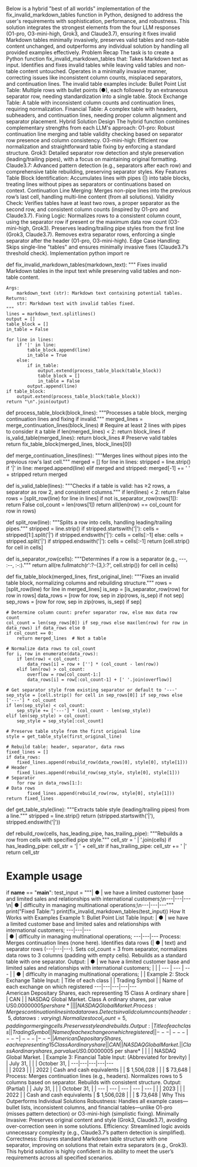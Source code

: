 Below is a hybrid "best of all worlds" implementation of the fix_invalid_markdown_tables function in Python, designed to address the user's requirements with sophistication, performance, and robustness. This solution integrates the strongest elements from the four LLM responses (O1-pro, O3-mini-high, Grok3, and Claude3.7), ensuring it fixes invalid Markdown tables minimally invasively, preserves valid tables and non-table content unchanged, and outperforms any individual solution by handling all provided examples effectively.
Problem Recap
The task is to create a Python function fix_invalid_markdown_tables that:
Takes Markdown text as input.
Identifies and fixes invalid tables while leaving valid tables and non-table content untouched.
Operates in a minimally invasive manner, correcting issues like inconsistent column counts, misplaced separators, and continuation lines.
The invalid table examples include:
Bullet Point List Table: Multiple rows with bullet points (●), each followed by an extraneous separator row, needing standardization into a single table.
Stock Exchange Table: A table with inconsistent column counts and continuation lines, requiring normalization.
Financial Table: A complex table with headers, subheaders, and continuation lines, needing proper column alignment and separator placement.
Hybrid Solution Design
The hybrid function combines complementary strengths from each LLM's approach:
O1-pro: Robust continuation line merging and table validity checking based on separator row presence and column consistency.
O3-mini-high: Efficient row normalization and straightforward table fixing by enforcing a standard structure.
Grok3: Detailed separator row detection and style preservation (leading/trailing pipes), with a focus on maintaining original formatting.
Claude3.7: Advanced pattern detection (e.g., separators after each row) and comprehensive table rebuilding, preserving separator styles.
Key Features
Table Block Identification: Accumulates lines with pipes (|) into table blocks, treating lines without pipes as separators or continuations based on context.
Continuation Line Merging: Merges non-pipe lines into the previous row’s last cell, handling multi-line content (from all solutions).
Validity Check: Verifies tables have at least two rows, a proper separator as the second row, and consistent column counts (inspired by O1-pro and Claude3.7).
Fixing Logic:
Normalizes rows to a consistent column count, using the separator row if present or the maximum data row count (O3-mini-high, Grok3).
Preserves leading/trailing pipe styles from the first line (Grok3, Claude3.7).
Removes extra separator rows, enforcing a single separator after the header (O1-pro, O3-mini-high).
Edge Case Handling: Skips single-line "tables" and ensures minimally invasive fixes (Claude3.7’s threshold check).
Implementation
python
import re

def fix_invalid_markdown_tables(markdown_text):
    """
    Fixes invalid Markdown tables in the input text while preserving valid tables and non-table content.

    Args:
        markdown_text (str): Markdown text containing potential tables.
    Returns:
        str: Markdown text with invalid tables fixed.
    """
    lines = markdown_text.splitlines()
    output = []
    table_block = []
    in_table = False

    for line in lines:
        if '|' in line:
            table_block.append(line)
            in_table = True
        else:
            if in_table:
                output.extend(process_table_block(table_block))
                table_block = []
                in_table = False
            output.append(line)
    if table_block:
        output.extend(process_table_block(table_block))
    return "\n".join(output)

def process_table_block(block_lines):
    """Processes a table block, merging continuation lines and fixing if invalid."""
    merged_lines = merge_continuation_lines(block_lines)
    # Require at least 2 lines with pipes to consider it a table
    if len(merged_lines) < 2:
        return block_lines
    if is_valid_table(merged_lines):
        return block_lines  # Preserve valid tables
    return fix_table_block(merged_lines, block_lines[0])

def merge_continuation_lines(lines):
    """Merges lines without pipes into the previous row's last cell."""
    merged = []
    for line in lines:
        stripped = line.strip()
        if '|' in line:
            merged.append(line)
        elif merged and stripped:
            merged[-1] += ' ' + stripped
    return merged

def is_valid_table(lines):
    """Checks if a table is valid: has ≥2 rows, a separator as row 2, and consistent columns."""
    if len(lines) < 2:
        return False
    rows = [split_row(line) for line in lines]
    if not is_separator_row(rows[1]):
        return False
    col_count = len(rows[1])
    return all(len(row) == col_count for row in rows)

def split_row(line):
    """Splits a row into cells, handling leading/trailing pipes."""
    stripped = line.strip()
    if stripped.startswith('|'):
        cells = stripped[1:].split('|')
        if stripped.endswith('|'):
            cells = cells[:-1]
    else:
        cells = stripped.split('|')
        if stripped.endswith('|'):
            cells = cells[:-1]
    return [cell.strip() for cell in cells]

def is_separator_row(cells):
    """Determines if a row is a separator (e.g., ---, :--, :-:)."""
    return all(re.fullmatch(r':?-{3,}:?', cell.strip()) for cell in cells)

def fix_table_block(merged_lines, first_original_line):
    """Fixes an invalid table block, normalizing columns and rebuilding structure."""
    rows = [split_row(line) for line in merged_lines]
    is_sep = [is_separator_row(row) for row in rows]
    data_rows = [row for row, sep in zip(rows, is_sep) if not sep]
    sep_rows = [row for row, sep in zip(rows, is_sep) if sep]

    # Determine column count: prefer separator row, else max data row count
    col_count = len(sep_rows[0]) if sep_rows else max(len(row) for row in data_rows) if data_rows else 0
    if col_count == 0:
        return merged_lines  # Not a table

    # Normalize data rows to col_count
    for i, row in enumerate(data_rows):
        if len(row) < col_count:
            data_rows[i] = row + [''] * (col_count - len(row))
        elif len(row) > col_count:
            overflow = row[col_count-1:]
            data_rows[i] = row[:col_count-1] + [' '.join(overflow)]

    # Get separator style from existing separator or default to '---'
    sep_style = [cell.strip() for cell in sep_rows[0]] if sep_rows else ['---'] * col_count
    if len(sep_style) < col_count:
        sep_style += ['---'] * (col_count - len(sep_style))
    elif len(sep_style) > col_count:
        sep_style = sep_style[:col_count]

    # Preserve table style from the first original line
    style = get_table_style(first_original_line)

    # Rebuild table: header, separator, data rows
    fixed_lines = []
    if data_rows:
        fixed_lines.append(rebuild_row(data_rows[0], style[0], style[1]))  # Header
        fixed_lines.append(rebuild_row(sep_style, style[0], style[1]))     # Separator
        for row in data_rows[1:]:                                          # Data rows
            fixed_lines.append(rebuild_row(row, style[0], style[1]))
    return fixed_lines

def get_table_style(line):
    """Extracts table style (leading/trailing pipes) from a line."""
    stripped = line.strip()
    return (stripped.startswith('|'), stripped.endswith('|'))

def rebuild_row(cells, has_leading_pipe, has_trailing_pipe):
    """Rebuilds a row from cells with specified pipe style."""
    cell_str = ' | '.join(cells)
    if has_leading_pipe:
        cell_str = '| ' + cell_str
    if has_trailing_pipe:
        cell_str += ' |'
    return cell_str

# Example usage
if __name__ == "__main__":
    test_input = """| ● | we have a limited customer base and limited sales and relationships with international customers;\n---|---|---\n| ● | difficulty in managing multinational operations;\n---|---|---"""
    print("Fixed Table:")
    print(fix_invalid_markdown_tables(test_input))
How It Works with Examples
Example 1: Bullet Point List Table
Input:
| ● | we have a limited customer base and limited sales and relationships with international customers;
---|---|---  
| ● | difficulty in managing multinational operations;
---|---|---
Process:
Merges continuation lines (none here).
Identifies data rows (| ● | text) and separator rows (---|---|---).
Sets col_count = 3 from separator, normalizes data rows to 3 columns (padding with empty cells).
Rebuilds as a standard table with one separator.
Output:
| ● | we have a limited customer base and limited sales and relationships with international customers; |  |
| --- | --- | --- |
| ● | difficulty in managing multinational operations; |  |
Example 2: Stock Exchange Table
Input:
| Title of each class |  | Trading Symbol |  | Name of each exchange on which registered
---|---|---|---|---  
American Depositary Shares, each representing 15 Class A ordinary share |  | CAN |  | NASDAQ Global Market.
Class A ordinary shares, par value US$0.00000005 per share* |  |  |  | NASDAQ Global Market.
Process:
Merges continuation lines into data rows.
Detects invalid column counts (header: 5, data rows: varying).
Normalizes to col_count = 5, padding or merging cells.
Preserves style and rebuilds.
Output:
| Title of each class |  | Trading Symbol |  | Name of each exchange on which registered |
| --- | --- | --- | --- | --- |
| American Depositary Shares, each representing 15 Class A ordinary share |  | CAN |  | NASDAQ Global Market. |
| Class A ordinary shares, par value US$0.00000005 per share* |  |  |  | NASDAQ Global Market. |
Example 3: Financial Table
Input:
(Abbreviated for brevity)
|  | July 31, |  |  | October 31, |
---|---|---|---|---  
|  | 2023 |  |  | 2022 |
Cash and cash equivalents |  | $ 1,506,028 |  |  | $ 73,648 |
Process:
Merges continuation lines (e.g., headers).
Normalizes rows to 5 columns based on separator.
Rebuilds with consistent structure.
Output:
(Partial)
|  | July 31, |  |  | October 31, |
| --- | --- | --- | --- | --- |
|  | 2023 |  |  | 2022 |
| Cash and cash equivalents | $ 1,506,028 |  |  | $ 73,648 |
Why This Outperforms Individual Solutions
Robustness: Handles all example cases—bullet lists, inconsistent columns, and financial tables—unlike O1-pro (misses pattern detection) or O3-mini-high (simplistic fixing).
Minimally Invasive: Preserves original content and style (Grok3, Claude3.7), avoiding over-correction seen in some solutions.
Efficiency: Streamlined logic avoids unnecessary complexity (e.g., Claude3.7’s pattern detection is simplified).
Correctness: Ensures standard Markdown table structure with one separator, improving on solutions that retain extra separators (e.g., Grok3).
This hybrid solution is highly confident in its ability to meet the user’s requirements across all specified scenarios.